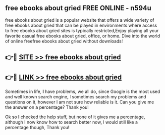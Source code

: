 ## free ebooks about gried FREE ONLINE - n594u

free ebooks about gried is a popular website that offers a wide variety of free ebooks about gried that can be played in environments where access to free ebooks about gried sites is typically restricted,Enjoy playing all your favorite casual free ebooks about gried, office, or home. Dive into the world of online freefree ebooks about gried without downloads!

## 👉🔴 [SITE >> free ebooks about gried](http://news.freeplayer.one?title=free_ebooks_about_gried&ref=FRRE)

## 👉🔴 [LINK >> free ebooks about gried](http://news.freeplayer.one?title=free_ebooks_about_gried&ref=FREE)

Sometimes in life, I have problems, we all do, since Google is the most used and well known search engine, I sometimes search my problems and questions on it, however I am not sure how reliable is it. Can you give me the answer on a percentage? Thank you!

Ok so I checked the help stuff, but none of it gives me a percentage, although I now know how to search better now, I would still like a percentage though, Thank you!
